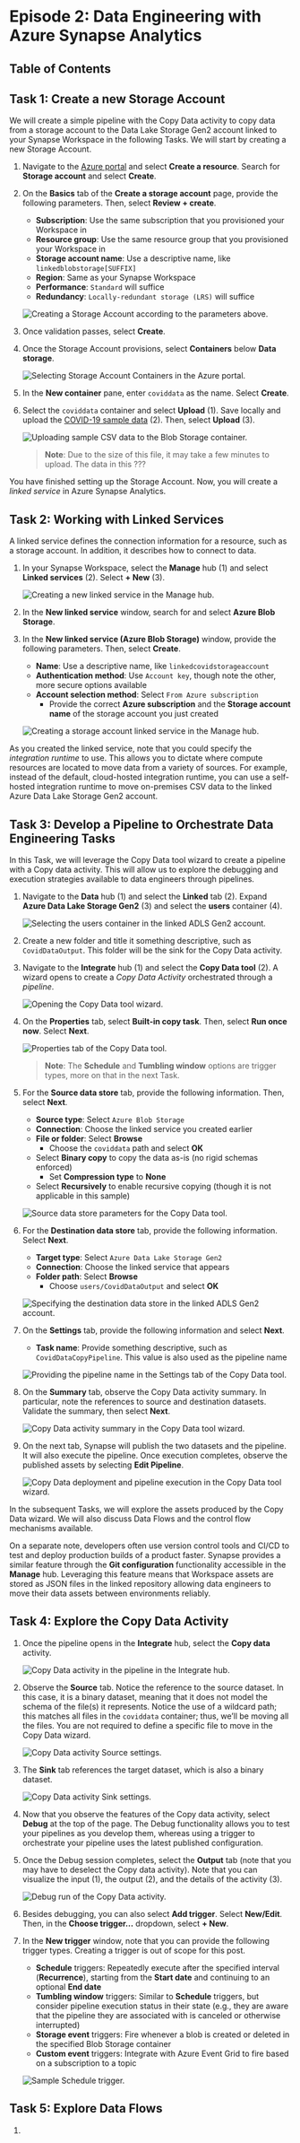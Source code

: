 # Episode 2: Data Engineering with Azure Synapse Analytics

## Table of Contents

## Task 1: Create a new Storage Account

We will create a simple pipeline with the Copy Data activity to copy data from a storage account to the Data Lake Storage Gen2 account linked to your Synapse Workspace in the following Tasks. We will start by creating a new Storage Account.

1. Navigate to the [Azure portal](portal.azure.com) and select **Create a resource**. Search for **Storage account** and select **Create**.

2. On the **Basics** tab of the **Create a storage account** page, provide the following parameters. Then, select **Review + create**.

    - **Subscription**: Use the same subscription that you provisioned your Workspace in
    - **Resource group**: Use the same resource group that you provisioned your Workspace in
    - **Storage account name**: Use a descriptive name, like `linkedblobstorage[SUFFIX]`
    - **Region**: Same as your Synapse Workspace
    - **Performance**: `Standard` will suffice
    - **Redundancy**: `Locally-redundant storage (LRS)` will suffice

    ![Creating a Storage Account according to the parameters above.](./media/provision-storage-account.png "Creating a new Storage Account")

3. Once validation passes, select **Create**.

4. Once the Storage Account provisions, select **Containers** below **Data storage**.

    ![Selecting Storage Account Containers in the Azure portal.](./media/select-containers.png "Storage Account Containers")

5. In the **New container** pane, enter `coviddata` as the name. Select **Create**.

6. Select the `coviddata` container and select **Upload** (1). Save locally and upload the [COVID-19 sample data](https://pandemicdatalake.blob.core.windows.net/public/curated/covid-19/bing_covid-19_data/latest/bing_covid-19_data.csv) (2). Then, select **Upload** (3).

    ![Uploading sample CSV data to the Blob Storage container.](./media/upload-sample-data.png "Uploading sample data")

    >**Note**: Due to the size of this file, it may take a few minutes to upload. The data in this ???

You have finished setting up the Storage Account. Now, you will create a *linked service* in Azure Synapse Analytics.

## Task 2: Working with Linked Services

A linked service defines the connection information for a resource, such as a storage account. In addition, it describes how to connect to data.

1. In your Synapse Workspace, select the **Manage** hub (1) and select **Linked services** (2). Select **+ New** (3).

    ![Creating a new linked service in the Manage hub.](./media/create-new-linked-service.png "Creating a new linked service")

2. In the **New linked service** window, search for and select **Azure Blob Storage**.

3. In the **New linked service (Azure Blob Storage)** window, provide the following parameters. Then, select **Create**.

    - **Name**: Use a descriptive name, like `linkedcovidstorageaccount`
    - **Authentication method**: Use `Account key`, though note the other, more secure options available
    - **Account selection method**: Select `From Azure subscription`
      - Provide the correct **Azure subscription** and the **Storage account name** of the storage account you just created

    ![Creating a storage account linked service in the Manage hub.](./media/new-linked-service.png "Storage account linked service")

As you created the linked service, note that you could specify the *integration runtime* to use. This allows you to dictate where compute resources are located to move data from a variety of sources. For example, instead of the default, cloud-hosted integration runtime, you can use a self-hosted integration runtime to move on-premises CSV data to the linked Azure Data Lake Storage Gen2 account.

## Task 3: Develop a Pipeline to Orchestrate Data Engineering Tasks

In this Task, we will leverage the Copy Data tool wizard to create a pipeline with a Copy data activity. This will allow us to explore the debugging and execution strategies available to data engineers through pipelines.

1. Navigate to the **Data** hub (1) and select the **Linked** tab (2). Expand **Azure Data Lake Storage Gen2** (3) and select the **users** container (4).

   ![Selecting the users container in the linked ADLS Gen2 account.](./media/select-users-container.png "Selecting users container")

2. Create a new folder and title it something descriptive, such as `CovidDataOutput`. This folder will be the sink for the Copy Data activity.

3. Navigate to the **Integrate** hub (1) and select the **Copy Data tool** (2). A wizard opens to create a *Copy Data Activity* orchestrated through a *pipeline*.

    ![Opening the Copy Data tool wizard.](./media/copy-data-tool.png "Copy Data tool in the Integrate hub")

4. On the **Properties** tab, select **Built-in copy task**. Then, select **Run once now**. Select **Next**.

    ![Properties tab of the Copy Data tool.](./media/properties-tab.png "Properties tab")

    >**Note**: The **Schedule** and **Tumbling window** options are trigger types, more on that in the next Task.

5. For the **Source data store** tab, provide the following information. Then, select **Next**.

    - **Source type**: Select `Azure Blob Storage`
    - **Connection**: Choose the linked service you created earlier
    - **File or folder**: Select **Browse**
      - Choose the `coviddata` path and select **OK**
    - Select **Binary copy** to copy the data as-is (no rigid schemas enforced)
      - Set **Compression type** to **None**
    - Select **Recursively** to enable recursive copying (though it is not applicable in this sample)

    ![Source data store parameters for the Copy Data tool.](./media/source-data-store.png "Source data store parameters")

6. For the **Destination data store** tab, provide the following information. Select **Next**.

    - **Target type**: Select `Azure Data Lake Storage Gen2`
    - **Connection**: Choose the linked service that appears
    - **Folder path**: Select **Browse**
      - Choose `users/CovidDataOutput` and select **OK**

    ![Specifying the destination data store in the linked ADLS Gen2 account.](./media/destination-data-store.png "Specifying destination data store in ADLS Gen2")

7. On the **Settings** tab, provide the following information and select **Next**.

    - **Task name**: Provide something descriptive, such as `CovidDataCopyPipeline`. This value is also used as the pipeline name

    ![Providing the pipeline name in the Settings tab of the Copy Data tool.](./media/copy-data-activity.png "Settings tab of the Copy Data wizard")

8. On the **Summary** tab, observe the Copy Data activity summary. In particular, note the references to source and destination datasets. Validate the summary, then select **Next**.

    ![Copy Data activity summary in the Copy Data tool wizard.](./media/source-and-target-datasets.png "Copy Data activity summary")

9. On the next tab, Synapse will publish the two datasets and the pipeline. It will also execute the pipeline. Once execution completes, observe the published assets by selecting **Edit Pipeline**.

    ![Copy Data deployment and pipeline execution in the Copy Data tool wizard.](./media/pipeline-execution-complete.png "Copy Data wizard deployment complete")

In the subsequent Tasks, we will explore the assets produced by the Copy Data wizard. We will also discuss Data Flows and the control flow mechanisms available.

On a separate note, developers often use version control tools and CI/CD to test and deploy production builds of a product faster. Synapse provides a similar feature through the **Git configuration** functionality accessible in the **Manage** hub. Leveraging this feature means that Workspace assets are stored as JSON files in the linked repository allowing data engineers to move their data assets between environments reliably.

## Task 4: Explore the Copy Data Activity

1. Once the pipeline opens in the **Integrate** hub, select the **Copy data** activity.

    ![Copy Data activity in the pipeline in the Integrate hub.](./media/copy-data-activity-integrate-hub.png "Copy Data activity in Integrate hub")

2. Observe the **Source** tab. Notice the reference to the source dataset. In this case, it is a binary dataset, meaning that it does not model the schema of the file(s) it represents. Notice the use of a wildcard path; this matches all files in the `coviddata` container; thus, we’ll be moving all the files. You are not required to define a specific file to move in the Copy Data wizard.

    ![Copy Data activity Source settings.](./media/source-tab-copy-data.png "Source settings")

3. The **Sink** tab references the target dataset, which is also a binary dataset.

    ![Copy Data activity Sink settings.](./media/destination-tab-copy-data.png "Sink settings")

4. Now that you observe the features of the Copy data activity, select **Debug** at the top of the page. The Debug functionality allows you to test your pipelines as you develop them, whereas using a trigger to orchestrate your pipeline uses the latest published configuration.

5. Once the Debug session completes, select the **Output** tab (note that you may have to deselect the Copy data activity). Note that you can visualize the input (1), the output (2), and the details of the activity (3).

    ![Debug run of the Copy Data activity.](./media/input-output-summary-debug.png "Debug run")

6. Besides debugging, you can also select **Add trigger**. Select **New/Edit**. Then, in the **Choose trigger...** dropdown, select **+ New**.

7. In the **New trigger** window, note that you can provide the following trigger types. Creating a trigger is out of scope for this post.

    - **Schedule** triggers: Repeatedly execute after the specified interval (**Recurrence**), starting from the **Start date** and continuing to an optional **End date**
    - **Tumbling window** triggers: Similar to **Schedule** triggers, but consider pipeline execution status in their state (e.g., they are aware that the pipeline they are associated with is canceled or otherwise interrupted)
    - **Storage event** triggers: Fire whenever a blob is created or deleted in the specified Blob Storage container
    - **Custom event** triggers: Integrate with Azure Event Grid to fire based on a subscription to a topic

    ![Sample Schedule trigger.](./media/create-trigger.png "Schedule trigger")

## Task 5: Explore Data Flows

1.
